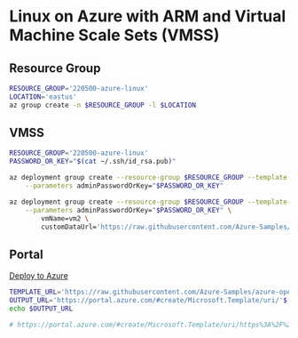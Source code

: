 # Linux on Azure with ARM and Virtual Machine Scale Sets (VMSS)

## Resource Group 

```bash
RESOURCE_GROUP='220500-azure-linux'
LOCATION='eastus'
az group create -n $RESOURCE_GROUP -l $LOCATION
```

## VMSS 

```bash
RESOURCE_GROUP='220500-azure-linux'
PASSWORD_OR_KEY="$(cat ~/.ssh/id_rsa.pub)"

az deployment group create --resource-group $RESOURCE_GROUP --template-file azuredeploy.json \
    --parameters adminPasswordOrKey="$PASSWORD_OR_KEY"

az deployment group create --resource-group $RESOURCE_GROUP --template-file azuredeploy.json \
    --parameters adminPasswordOrKey="$PASSWORD_OR_KEY" \
        vmName=vm2 \
        customDataUrl='https://raw.githubusercontent.com/Azure-Samples/azure-opensource-labs/linux-vmss/linux/vmss/cloud-init/cloud-init.sh'
```

## Portal 

[Deploy to Azure](https://portal.azure.com/#create/Microsoft.Template/uri/https%3A%2F%2Fraw.githubusercontent.com%2FAzure-Samples%2Fazure-opensource-labs%2Flinux-vmss%2Flinux%2Fvmss%2Fazuredeploy.json)

```bash
TEMPLATE_URL='https://raw.githubusercontent.com/Azure-Samples/azure-opensource-labs/linux-vmss/linux/vmss/azuredeploy.json'
OUTPUT_URL='https://portal.azure.com/#create/Microsoft.Template/uri/'$(printf "$TEMPLATE_URL" | jq -s -R -r @uri )
echo $OUTPUT_URL

# https://portal.azure.com/#create/Microsoft.Template/uri/https%3A%2F%2Fraw.githubusercontent.com%2FAzure-Samples%2Fazure-opensource-labs%2Flinux-vmss%2Flinux%2Fvmss%2Fazuredeploy.json
```
